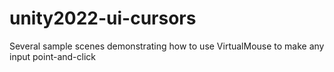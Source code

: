 # unity2022-ui-cursors
Several sample scenes demonstrating how to use VirtualMouse to make any input point-and-click
